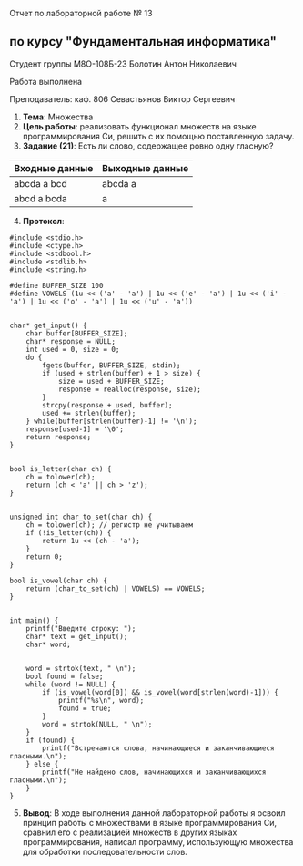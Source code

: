 Отчет по лабораторной работе № 13
## по курсу "Фундаментальная информатика"

Студент группы М8О-108Б-23 Болотин Антон Николаевич

Работа выполнена 

Преподаватель: каф. 806 Севастьянов Виктор Сергеевич

1. **Тема**: Множества
2. **Цель работы**: реализовать функционал множеств на языке программирования Си, решить с их помощью поставленную задачу.
3. **Задание (21)**: Есть ли слово, содержащее ровно одну гласную?

| Входные данные | Выходные данные |
|----------------|-----------------|
| abcda a bcd    | abcda a         |       
| abcd a bcda    | a               | 

4. **Протокол**:
```
#include <stdio.h>
#include <ctype.h>
#include <stdbool.h>
#include <stdlib.h>
#include <string.h>

#define BUFFER_SIZE 100
#define VOWELS (1u << ('a' - 'a') | 1u << ('e' - 'a') | 1u << ('i' - 'a') | 1u << ('o' - 'a') | 1u << ('u' - 'a'))


char* get_input() {
    char buffer[BUFFER_SIZE];
    char* response = NULL;
    int used = 0, size = 0;
    do {
        fgets(buffer, BUFFER_SIZE, stdin);
        if (used + strlen(buffer) + 1 > size) {
            size = used + BUFFER_SIZE;
            response = realloc(response, size);
        }
        strcpy(response + used, buffer);
        used += strlen(buffer);
    } while(buffer[strlen(buffer)-1] != '\n');
    response[used-1] = '\0';
    return response;
}


bool is_letter(char ch) {
    ch = tolower(ch);
    return (ch < 'a' || ch > 'z');
}


unsigned int char_to_set(char ch) {
    ch = tolower(ch); // регистр не учитываем
    if (!is_letter(ch)) {
        return 1u << (ch - 'a');
    }
    return 0;
}

bool is_vowel(char ch) {
    return (char_to_set(ch) | VOWELS) == VOWELS;
}


int main() {
    printf("Введите строку: ");
    char* text = get_input();
    char* word;
    

    word = strtok(text, " \n");
    bool found = false;
    while (word != NULL) {
        if (is_vowel(word[0]) && is_vowel(word[strlen(word)-1])) {
            printf("%s\n", word);
            found = true;
        }
        word = strtok(NULL, " \n");
    }
    if (found) {
        printf("Встречаются слова, начинающиеся и заканчивающиеся гласными.\n");
    } else {
        printf("Не найдено слов, начинающихся и заканчивающихся гласными.\n");
    } 
}

```
5. **Вывод**:  В ходе выполнения данной лабораторной работы я освоил принцип работы с множествами в языке программирования Си, сравнил его с реализацией множеств в других языках программирования, написал программу, использующую множества для обработки последовательности слов.

